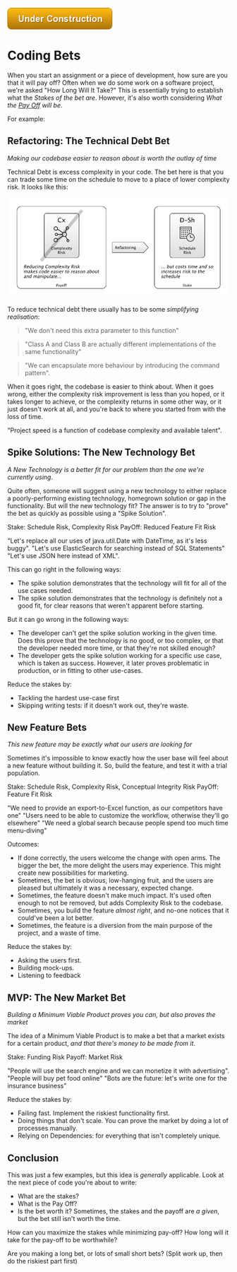 ![Under Construction](images/state/uc.png)

# Coding Bets

When you start an assignment or a piece of development, how sure are you that it will pay off?  Often when we do some work on a software project, we're asked "How Long Will It Take?"  This is essentially trying to establish what the _Stakes of the bet are_.   However, it's also worth considering _What the [Pay Off]() will be_.    

For example:

## Refactoring: The Technical Debt Bet

_Making our codebase easier to reason about is worth the outlay of time_

Technical Debt is excess complexity in your code.  The bet here is that you can trade some time on the schedule to move to a place of lower complexity risk.  It looks like this:

![Stake and Reward for Fixing Technical Debt](images/generated/practices/coding/refactoring.png)

To reduce technical debt there usually has to be some _simplifying realisation_:

> "We don't need this extra parameter to this function"

> "Class A and Class B are actually different implementations of the same functionality"

> "We can encapsulate more behaviour by introducing the command pattern".

When it goes right, the codebase is easier to think about.  When it goes wrong, either the complexity risk improvement is less than you hoped, or it takes longer to achieve, or the complexity returns in some other way, or it just doesn't work at all, and you're back to where you started from with the loss of time.

"Project speed is a function of codebase complexity and available talent". 

## Spike Solutions: The New Technology Bet

_A New Technology is a better fit for our problem than the one we're currently using_.

Quite often, someone will suggest using a new technology to either replace a poorly-performing existing technology, homegrown solution or gap in the functionality.  But will the new technology fit?  The answer is to try to "prove" the bet as quickly as possible using a "Spike Solution".

Stake:  Schedule Risk, Complexity Risk
PayOff: Reduced Feature Fit Risk

"Let's replace all our uses of java.util.Date with DateTime, as it's less buggy".
"Let's use ElasticSearch for searching instead of SQL Statements"
"Let's use JSON here instead of XML".

This can go right in the following ways:

 - The spike solution demonstrates that the technology will fit for all of the use cases needed.
 - The spike solution demonstrates that the technology is definitely not a good fit, for clear reasons that weren't apparent before starting. 
 
But it can go wrong in the following ways:

 - The developer can't get the spike solution working in the given time.  Does this prove that the technology is no good, or too complex, or that the developer needed more time, or that they're not skilled enough?
 - The developer gets the spike solution working for a specific use case, which is taken as success.  However, it later proves problematic in production, or in fitting to other use-cases.
 
Reduce the stakes by:

 - Tackling the hardest use-case first
 - Skipping writing tests: if it doesn't work out, they're waste.

 
## New Feature Bets

_This new feature may be exactly what our users are looking for_

Sometimes it's impossible to know exactly how the user base will feel about a new feature without building it.  So, build the feature, and test it with a trial population.

Stake: Schedule Risk, Complexity Risk, Conceptual Integrity Risk 
PayOff: Feature Fit Risk

"We need to provide an export-to-Excel function, as our competitors have one"
"Users need to be able to customize the workflow, otherwise they'll go elsewhere"
"We need a global search because people spend too much time menu-diving"

Outcomes:

 - If done correctly, the users welcome the change with open arms.  The bigger the bet, the more delight the users may experience.  This might create new possibilities for marketing.
 - Sometimes, the bet is obvious, low-hanging fruit, and the users are pleased but ultimately it was a necessary, expected change.
 - Sometimes, the feature doesn't make much impact.  It's used often enough to not be removed, but adds Complexity Risk to the codebase.
 - Sometimes, you build the feature _almost right_, and no-one notices that it could've been a lot better.
 - Sometimes, the feature is a diversion from the main purpose of the project, and a waste of time.  

Reduce the stakes by:
 
 - Asking the users first.
 - Building mock-ups.
 - Listening to feedback

## MVP: The New Market Bet

_Building a Minimum Viable Product proves you can, but also proves the market_

The idea of a Minimum Viable Product is to make a bet that a market exists for a certain product, _and that there's money to be made from it_. 

Stake:  Funding Risk
Payoff:  Market Risk

"People will use the search engine and we can monetize it with advertising".
"People will buy pet food online"
"Bots are the future: let's write one for the insurance business"

Reduce the stakes by:

- Failing fast.  Implement the riskiest functionality first.
- Doing things that don't scale.  You can prove the market by doing a lot of processes manually.
- Relying on Dependencies:  for everything that isn't completely unique.

## Conclusion

This was just a few examples, but this idea is _generally_ applicable.  Look at the next piece of code you're about to write:

 - What are the stakes?
 - What is the Pay Off?
 - Is the bet worth it?  Sometimes, the stakes and the payoff are _a given_, but the bet still isn't worth the time.
 
How can you maximize the stakes while minimizing pay-off?  How long will it take for the pay-off to be worthwhile?

Are you making a long bet, or lots of small short bets?  (Split work up, then do the riskiest part first)


